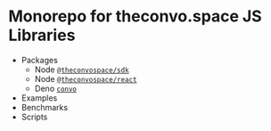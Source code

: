 # Monorepo for theconvo.space JS Libraries

- Packages
  - Node
    [`@theconvospace/sdk`](https://github.com/anudit/convosdk/tree/main/packages/sdk)
  - Node
    [`@theconvospace/react`](https://github.com/anudit/convosdk/tree/main/packages/react)
  - Deno [`convo`](https://github.com/anudit/convosdk/tree/main/packages/react)
- Examples
- Benchmarks
- Scripts
